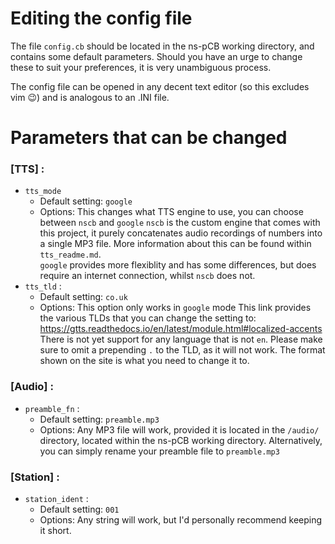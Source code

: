 # Editing the config file
The file `config.cb` should be located in the ns-pCB working directory, and contains some default parameters. 
Should you have an urge to change these to suit your preferences, it is very unambiguous process. 

The config file can be opened in any decent text editor (so this excludes vim 😉) and is analogous to an .INI file.

# Parameters that can be changed

### [TTS] :
- `tts_mode`         
  -    Default setting: `google`
  -    Options:
              This changes what TTS engine to use, you can choose between `nscb` and `google`
              `nscb` is the custom engine that comes with this project, it purely concatenates audio recordings of numbers into a single MP3 file. More information                 about this can be found within `tts_readme.md`.     
               `google` provides more flexiblity and has some differences, but does require an internet connection, whilst `nscb` does not.
- `tts_tld` :
  -    Default setting: `co.uk`
  -    Options:
              This option only works in `google` mode
              This link provides the various TLDs that you can change the setting to: https://gtts.readthedocs.io/en/latest/module.html#localized-accents
              There is not yet support for any language that is not `en`. Please make sure to omit a prepending `.` to the TLD, as it will not work. The format shown on the site is what you need to change it to.

### [Audio] :
- `preamble_fn` : 
  -   Default setting: `preamble.mp3`
  -   Options:
             Any MP3 file will work, provided it is located in the `/audio/` directory, located within the ns-pCB working directory.
             Alternatively, you can simply rename your preamble file to `preamble.mp3`
          
### [Station] :          
- `station_ident` :
  - Default setting: `001`
  - Options:
          Any string will work, but I'd personally recommend keeping it short.
          
